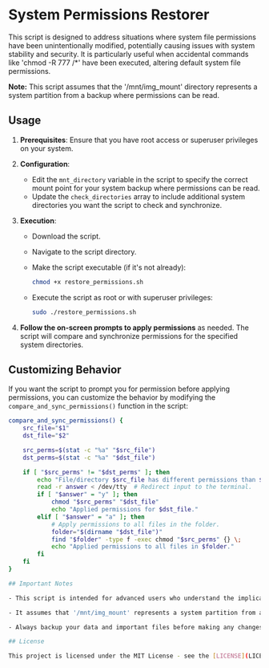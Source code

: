 # System Permissions Restorer

This script is designed to address situations where system file permissions have been unintentionally modified, potentially causing issues with system stability and security. It is particularly useful when accidental commands like 'chmod -R 777 /*' have been executed, altering default system file permissions.

**Note:** This script assumes that the '/mnt/img_mount' directory represents a system partition from a backup where permissions can be read.

## Usage

1. **Prerequisites**: Ensure that you have root access or superuser privileges on your system.

2. **Configuration**:
    - Edit the `mnt_directory` variable in the script to specify the correct mount point for your system backup where permissions can be read.
    - Update the `check_directories` array to include additional system directories you want the script to check and synchronize.

3. **Execution**:
    - Download the script.

    - Navigate to the script directory.

    - Make the script executable (if it's not already):

      ```bash
      chmod +x restore_permissions.sh
      ```

    - Execute the script as root or with superuser privileges:

      ```bash
      sudo ./restore_permissions.sh
      ```

4. **Follow the on-screen prompts to apply permissions** as needed. The script will compare and synchronize permissions for the specified system directories.

## Customizing Behavior

If you want the script to prompt you for permission before applying permissions, you can customize the behavior by modifying the `compare_and_sync_permissions()` function in the script:

```bash
compare_and_sync_permissions() {
    src_file="$1"
    dst_file="$2"

    src_perms=$(stat -c "%a" "$src_file")
    dst_perms=$(stat -c "%a" "$dst_file")

    if [ "$src_perms" != "$dst_perms" ]; then
        echo "File/directory $src_file has different permissions than $dst_file. Apply permissions? [y/n/a]"
        read -r answer < /dev/tty  # Redirect input to the terminal.
        if [ "$answer" = "y" ]; then
            chmod "$src_perms" "$dst_file"
            echo "Applied permissions for $dst_file."
        elif [ "$answer" = "a" ]; then
            # Apply permissions to all files in the folder.
            folder="$(dirname "$dst_file")"
            find "$folder" -type f -exec chmod "$src_perms" {} \;
            echo "Applied permissions to all files in $folder."
        fi
    fi
}

## Important Notes

- This script is intended for advanced users who understand the implications of modifying system file permissions.

- It assumes that '/mnt/img_mount' represents a system partition from a backup where permissions can be read.

- Always backup your data and important files before making any changes to system permissions.

## License

This project is licensed under the MIT License - see the [LICENSE](LICENSE) file for details.
